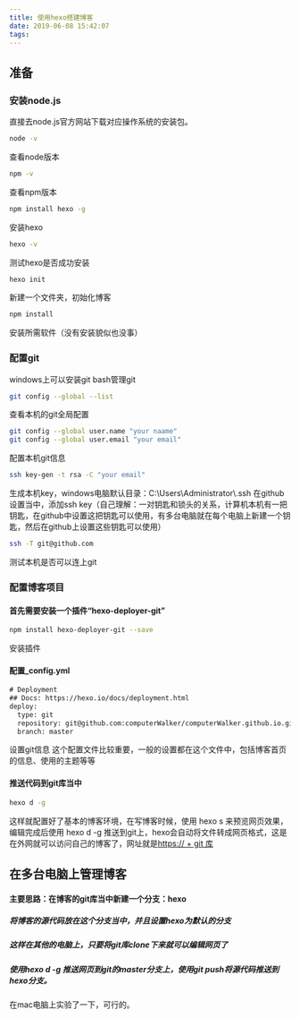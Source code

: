 ```yaml
---
title: 使用hexo搭建博客
date: 2019-06-08 15:42:07
tags:
---
```

## 准备
### 安装node.js
直接去node.js官方网站下载对应操作系统的安装包。

```bash
node -v
```
查看node版本
```bash
npm -v
```
查看npm版本
```bash
npm install hexo -g
```
安装hexo
```bash
hexo -v
```
测试hexo是否成功安装
```bash
hexo init
```
新建一个文件夹，初始化博客
```bash
npm install
```
安装所需软件（没有安装貌似也没事）
### 配置git
windows上可以安装git bash管理git
```bash
git config --global --list
```
查看本机的git全局配置
```bash
git config --global user.name "your naame"
git config --global user.email "your email"
```
配置本机git信息
```bash
ssh key-gen -t rsa -C "your email"
```
生成本机key，windows电脑默认目录：C:\Users\Administrator\\.ssh
在github设置当中，添加ssh key（自己理解：一对钥匙和锁头的关系，计算机本机有一把钥匙，在github中设置这把钥匙可以使用，有多台电脑就在每个电脑上新建一个钥匙，然后在github上设置这些钥匙可以使用）
```bash
ssh -T git@github.com
```
测试本机是否可以连上git

### 配置博客项目
#### 首先需要安装一个插件“hexo-deployer-git”
```bash
npm install hexo-deployer-git --save
```
安装插件
#### 配置_config.yml
```html
# Deployment
## Docs: https://hexo.io/docs/deployment.html
deploy:
  type: git
  repository: git@github.com:computerWalker/computerWalker.github.io.git
  branch: master
```
设置git信息
这个配置文件比较重要，一般的设置都在这个文件中，包括博客首页的信息、使用的主题等等
#### 推送代码到git库当中
```bash
hexo d -g
```
这样就配置好了基本的博客环境，在写博客时候，使用 hexo s 来预览网页效果，编辑完成后使用 hexo d -g 推送到git上，hexo会自动将文件转成网页格式，这是在外网就可以访问自己的博客了，网址就是[https:// + git 库](https://computerwalker.github.io)

## 在多台电脑上管理博客
#### 主要思路：在博客的git库当中新建一个分支：hexo
##### 将博客的源代码放在这个分支当中，并且设置hexo为默认的分支
##### 这样在其他的电脑上，只要将git库clone下来就可以编辑网页了
##### 使用hexo d -g 推送网页到git的master分支上，使用git push将源代码推送到hexo分支。
在mac电脑上实验了一下，可行的。